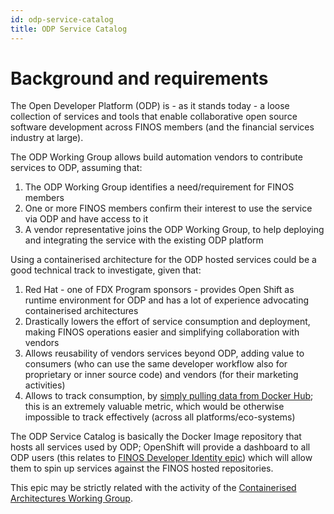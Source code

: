 ```yaml
---
id: odp-service-catalog
title: ODP Service Catalog
---
```


# Background and requirements
The Open Developer Platform (ODP) is - as it stands today - a loose collection of services and tools that enable collaborative open source software development across FINOS members (and the financial services industry at large).

The ODP Working Group allows build automation vendors to contribute services to ODP, assuming that:
1. The ODP Working Group identifies a need/requirement for FINOS members
2. One or more FINOS members confirm their interest to use the service via ODP and have access to it
3. A vendor representative joins the ODP Working Group, to help deploying and integrating the service with the existing ODP platform

Using a containerised architecture for the ODP hosted services could be a good technical track to investigate, given that:
1. Red Hat - one of FDX Program sponsors - provides Open Shift as runtime environment for ODP and has a lot of experience advocating containerised architectures
2. Drastically lowers the effort of service consumption and deployment, making FINOS operations easier and simplifying collaboration with vendors
3. Allows reusability of vendors services beyond ODP, adding value to consumers (who can use the same developer workflow also for proprietary or inner source code) and vendors (for their marketing activities)
4. Allows to track consumption, by [simply pulling data from Docker Hub](https://www.brianchristner.io/how-to-track-docker-hub-metrics/); this is an extremely valuable metric, which would be otherwise impossible to track effectively (across all platforms/eco-systems)

The ODP Service Catalog is basically the Docker Image repository that hosts all services used by ODP; OpenShift will provide a dashboard to all ODP users (this relates to [FINOS Developer Identity epic](https://github.com/finos-fdx/odp-wiki/wiki/%5Bepic%5D-finos-developer-identity)) which will allow them to spin up services against the FINOS hosted repositories.

This epic may be strictly related with the activity of the [Containerised Architectures Working Group](https://finosfoundation.atlassian.net/wiki/spaces/FDX/pages/154534026/Containerized+Architectures+Working+Group).
